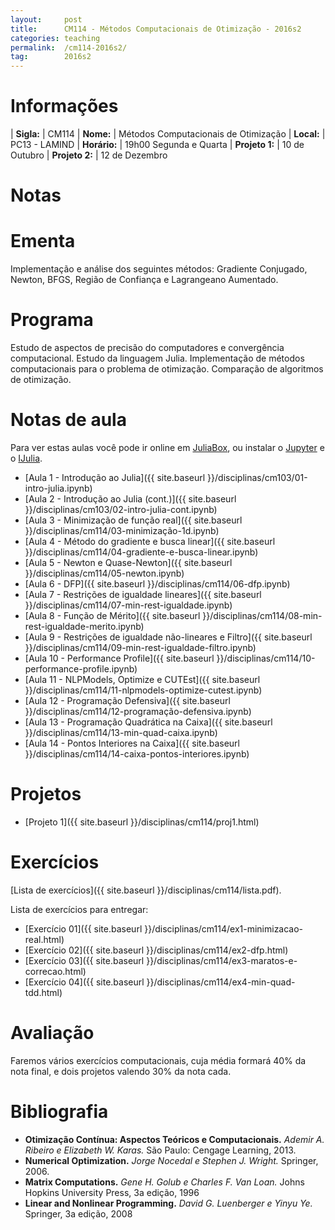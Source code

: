 ```yaml
---
layout:     post
title:      CM114 - Métodos Computacionais de Otimização - 2016s2
categories: teaching
permalink:  /cm114-2016s2/
tag:        2016s2
---
```


# Informações

  | **Sigla:**   | CM114
  | **Nome:**    | Métodos Computacionais de Otimização
  | **Local:**   | PC13 - LAMIND
  | **Horário:** | 19h00 Segunda e Quarta
  | **Projeto 1:** | 10 de Outubro
  | **Projeto 2:** | 12 de Dezembro

# Notas

# Ementa

Implementação e análise dos seguintes métodos: Gradiente Conjugado, Newton,
BFGS, Região de Confiança e Lagrangeano Aumentado.

# Programa

Estudo de aspectos de precisão do computadores e convergência computacional.
Estudo da linguagem Julia.
Implementação de métodos computacionais para o problema de otimização.
Comparação de algoritmos de otimização.

# Notas de aula

Para ver estas aulas você pode ir online em
[JuliaBox](https://www.juliabox.org),
ou instalar o [Jupyter](https://jupyter.org/) e o
[IJulia](https://github.com/JuliaLang/IJulia.jl).

  - [Aula 1 - Introdução ao Julia]({{ site.baseurl }}/disciplinas/cm103/01-intro-julia.ipynb)
  - [Aula 2 - Introdução ao Julia (cont.)]({{ site.baseurl }}/disciplinas/cm103/02-intro-julia-cont.ipynb)
  - [Aula 3 - Minimização de função real]({{ site.baseurl }}/disciplinas/cm114/03-minimização-1d.ipynb)
  - [Aula 4 - Método do gradiente e busca linear]({{ site.baseurl }}/disciplinas/cm114/04-gradiente-e-busca-linear.ipynb)
  - [Aula 5 - Newton e Quase-Newton]({{ site.baseurl }}/disciplinas/cm114/05-newton.ipynb)
  - [Aula 6 - DFP]({{ site.baseurl }}/disciplinas/cm114/06-dfp.ipynb)
  - [Aula 7 - Restrições de igualdade lineares]({{ site.baseurl }}/disciplinas/cm114/07-min-rest-igualdade.ipynb)
  - [Aula 8 - Função de Mérito]({{ site.baseurl }}/disciplinas/cm114/08-min-rest-igualdade-merito.ipynb)
  - [Aula 9 - Restrições de igualdade não-lineares e Filtro]({{ site.baseurl }}/disciplinas/cm114/09-min-rest-igualdade-filtro.ipynb)
  - [Aula 10 - Performance Profile]({{ site.baseurl }}/disciplinas/cm114/10-performance-profile.ipynb)
  - [Aula 11 - NLPModels, Optimize e CUTEst]({{ site.baseurl }}/disciplinas/cm114/11-nlpmodels-optimize-cutest.ipynb)
  - [Aula 12 - Programação Defensiva]({{ site.baseurl }}/disciplinas/cm114/12-programação-defensiva.ipynb)
  - [Aula 13 - Programação Quadrática na Caixa]({{ site.baseurl }}/disciplinas/cm114/13-min-quad-caixa.ipynb)
  - [Aula 14 - Pontos Interiores na Caixa]({{ site.baseurl }}/disciplinas/cm114/14-caixa-pontos-interiores.ipynb)

# Projetos

  - [Projeto 1]({{ site.baseurl }}/disciplinas/cm114/proj1.html)

# Exercícios

[Lista de exercícios]({{ site.baseurl }}/disciplinas/cm114/lista.pdf).

Lista de exercícios para entregar:

  - [Exercício 01]({{ site.baseurl }}/disciplinas/cm114/ex1-minimizacao-real.html)
  - [Exercício 02]({{ site.baseurl }}/disciplinas/cm114/ex2-dfp.html)
  - [Exercício 03]({{ site.baseurl }}/disciplinas/cm114/ex3-maratos-e-correcao.html)
  - [Exercício 04]({{ site.baseurl }}/disciplinas/cm114/ex4-min-quad-tdd.html)

# Avaliação

Faremos vários exercícios computacionais, cuja média formará 40% da nota final,
e dois projetos valendo 30% da nota cada.

# Bibliografia

  - **Otimização Contínua: Aspectos Teóricos e Computacionais.**
    *Ademir A. Ribeiro e Elizabeth W. Karas.*
    São Paulo: Cengage Learning,
    2013.
  - **Numerical Optimization.**
    *Jorge Nocedal e Stephen J. Wright.*
    Springer,
    2006.
  - **Matrix Computations.**
    *Gene H. Golub e Charles F. Van Loan.*
    Johns Hopkins University Press,
    3a edição,
    1996
  - **Linear and Nonlinear Programming.**
    *David G. Luenberger e Yinyu Ye.*
    Springer,
    3a edição,
    2008

